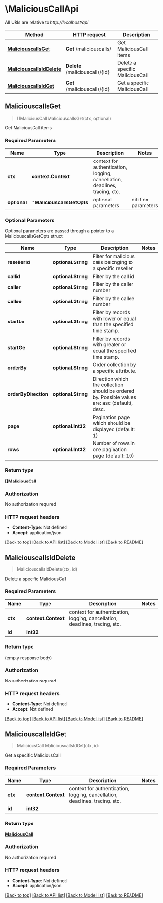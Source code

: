 # \MaliciousCallApi

All URIs are relative to *http://localhost/api*

Method | HTTP request | Description
------------- | ------------- | -------------
[**MaliciouscallsGet**](MaliciousCallApi.md#MaliciouscallsGet) | **Get** /maliciouscalls/ | Get MaliciousCall items
[**MaliciouscallsIdDelete**](MaliciousCallApi.md#MaliciouscallsIdDelete) | **Delete** /maliciouscalls/{id} | Delete a specific MaliciousCall
[**MaliciouscallsIdGet**](MaliciousCallApi.md#MaliciouscallsIdGet) | **Get** /maliciouscalls/{id} | Get a specific MaliciousCall



## MaliciouscallsGet

> []MaliciousCall MaliciouscallsGet(ctx, optional)

Get MaliciousCall items

### Required Parameters


Name | Type | Description  | Notes
------------- | ------------- | ------------- | -------------
**ctx** | **context.Context** | context for authentication, logging, cancellation, deadlines, tracing, etc.
 **optional** | ***MaliciouscallsGetOpts** | optional parameters | nil if no parameters

### Optional Parameters

Optional parameters are passed through a pointer to a MaliciouscallsGetOpts struct


Name | Type | Description  | Notes
------------- | ------------- | ------------- | -------------
 **resellerId** | **optional.String**| Filter for malicious calls belonging to a specific reseller | 
 **callid** | **optional.String**| Filter by the call id | 
 **caller** | **optional.String**| Filter by the caller number | 
 **callee** | **optional.String**| Filter by the callee number | 
 **startLe** | **optional.String**| Filter by records with lower or equal than the specified time stamp. | 
 **startGe** | **optional.String**| Filter by records with greater or equal the specified time stamp. | 
 **orderBy** | **optional.String**| Order collection by a specific attribute. | 
 **orderByDirection** | **optional.String**| Direction which the collection should be ordered by. Possible values are: asc (default), desc. | 
 **page** | **optional.Int32**| Pagination page which should be displayed (default: 1) | 
 **rows** | **optional.Int32**| Number of rows in one pagination page (default: 10) | 

### Return type

[**[]MaliciousCall**](MaliciousCall.md)

### Authorization

No authorization required

### HTTP request headers

- **Content-Type**: Not defined
- **Accept**: application/json

[[Back to top]](#) [[Back to API list]](../README.md#documentation-for-api-endpoints)
[[Back to Model list]](../README.md#documentation-for-models)
[[Back to README]](../README.md)


## MaliciouscallsIdDelete

> MaliciouscallsIdDelete(ctx, id)

Delete a specific MaliciousCall

### Required Parameters


Name | Type | Description  | Notes
------------- | ------------- | ------------- | -------------
**ctx** | **context.Context** | context for authentication, logging, cancellation, deadlines, tracing, etc.
**id** | **int32**|  | 

### Return type

 (empty response body)

### Authorization

No authorization required

### HTTP request headers

- **Content-Type**: Not defined
- **Accept**: Not defined

[[Back to top]](#) [[Back to API list]](../README.md#documentation-for-api-endpoints)
[[Back to Model list]](../README.md#documentation-for-models)
[[Back to README]](../README.md)


## MaliciouscallsIdGet

> MaliciousCall MaliciouscallsIdGet(ctx, id)

Get a specific MaliciousCall

### Required Parameters


Name | Type | Description  | Notes
------------- | ------------- | ------------- | -------------
**ctx** | **context.Context** | context for authentication, logging, cancellation, deadlines, tracing, etc.
**id** | **int32**|  | 

### Return type

[**MaliciousCall**](MaliciousCall.md)

### Authorization

No authorization required

### HTTP request headers

- **Content-Type**: Not defined
- **Accept**: application/json

[[Back to top]](#) [[Back to API list]](../README.md#documentation-for-api-endpoints)
[[Back to Model list]](../README.md#documentation-for-models)
[[Back to README]](../README.md)

